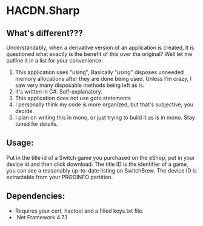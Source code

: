 # HACDN.Sharp


## What's different???
Understandably, when a derivative version of an application is created, it is questioned what exactly is the benefit of this over the original? Well let me outline it in a list for your convenience:

   1. This application uses "using", Basically "using" disposes unneeded memory allocations after they are done being used. Unless I'm crazy, I saw very many disposable methods being left as is.
   2. It's written in C#. Self-explanatory.
   3. This application does not use goto statements 
   4. I personally think my code is more organized, but that's subjective; you decide.
   5. I plan on writing this in mono, or just trying to build it as is in mono. Stay tuned for details.

## Usage:
Put in the title id of a Switch game you purchased on the eShop, put in your device id and then click download.
The title ID is the identifier of a game, you can see a reasonably up-to-date listing on SwitchBrew.
The device ID is extractable from your PRODINFO partition.

## Dependencies:

   * Requires your cert, hactool and a filled keys.txt file.
   * .Net Framework 4.7.1
